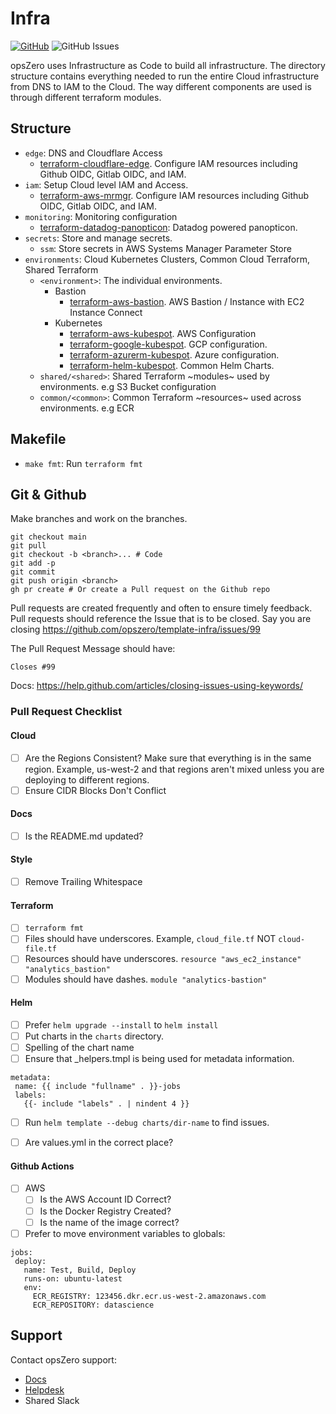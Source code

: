 # Infra

[![GitHub](https://img.shields.io/github/stars/opszero/template-infra?style=social)](https://github.com/opszero/template-infra)
![GitHub Issues](https://img.shields.io/github/issues/opszero/template-infra)

opsZero uses Infrastructure as Code to build all infrastructure. The directory
structure contains everything needed to run the entire Cloud infrastructure from
DNS to IAM to the Cloud. The way different components are used is through
different terraform modules.

## Structure

 - `edge`: DNS and Cloudflare Access
   - [terraform-cloudflare-edge](https://github.com/opszero/terraform-aws-mrmgr). Configure IAM resources including Github OIDC, Gitlab OIDC, and IAM.
 - `iam`: Setup Cloud level IAM and Access.
   - [terraform-aws-mrmgr](https://github.com/opszero/terraform-aws-mrmgr). Configure IAM resources including Github OIDC, Gitlab OIDC, and IAM.
 - `monitoring`: Monitoring configuration
   - [terraform-datadog-panopticon](https://github.com/opszero/terraform-datadog-panopticon): Datadog powered panopticon.
 - `secrets`: Store and manage secrets.
   - `ssm`: Store secrets in AWS Systems Manager Parameter Store
 - `environments`: Cloud Kubernetes Clusters, Common Cloud Terraform, Shared Terraform
   - `<environment>`: The individual environments.
     - Bastion
       - [terraform-aws-bastion](https://github.com/opszero/terraform-aws-bastion). AWS Bastion / Instance with EC2 Instance Connect
     - Kubernetes
       - [terraform-aws-kubespot](https://github.com/opszero/terraform-aws-kubespot). AWS Configuration
       - [terraform-google-kubespot](https://github.com/opszero/terraform-google-kubespot). GCP configuration.
       - [terraform-azurerm-kubespot](https://github.com/opszero/terraform-azurerm-kubespot). Azure configuration.
       - [terraform-helm-kubespot](https://github.com/opszero/terraform-helm-kubespot). Common Helm Charts.
   - `shared/<shared>`: Shared Terraform ~modules~ used by environments. e.g S3 Bucket configuration
   - `common/<common>`: Common Terraform ~resources~ used across environments. e.g ECR

## Makefile

 - `make fmt`: Run `terraform fmt`

## Git & Github

Make branches and work on the branches.

```
git checkout main
git pull
git checkout -b <branch>... # Code
git add -p
git commit
git push origin <branch>
gh pr create # Or create a Pull request on the Github repo
```

Pull requests are created frequently and often to ensure timely feedback.
Pull requests should reference the Issue that is to be closed. Say you are closing
https://github.com/opszero/template-infra/issues/99

The Pull Request Message should have:

```
Closes #99
```

Docs: https://help.github.com/articles/closing-issues-using-keywords/

### Pull Request Checklist

#### Cloud

 - [ ] Are the Regions Consistent? Make sure that everything is in the same
       region. Example, us-west-2 and that regions aren't mixed unless you are
       deploying to different regions.
 - [ ] Ensure CIDR Blocks Don't Conflict

#### Docs

 - [ ] Is the README.md updated?

#### Style

 - [ ] Remove Trailing Whitespace

#### Terraform

 - [ ] `terraform fmt`
 - [ ] Files should have underscores. Example, `cloud_file.tf` NOT `cloud-file.tf`
 - [ ] Resources should have underscores. `resource "aws_ec2_instance" "analytics_bastion"`
 - [ ] Modules should have dashes. `module "analytics-bastion"`

#### Helm

 - [ ] Prefer `helm upgrade --install` to `helm install`
 - [ ] Put charts in the `charts` directory.
 - [ ] Spelling of the chart name
 - [ ] Ensure that _helpers.tmpl is being used for metadata information.
 ```
 metadata:
  name: {{ include "fullname" . }}-jobs
  labels:
    {{- include "labels" . | nindent 4 }}
 ```
 - [ ] Run `helm template --debug charts/dir-name` to find issues.
 - [ ] Are values.yml in the correct place?


#### Github Actions

 - [ ] AWS
   - [ ] Is the AWS Account ID Correct?
   - [ ] Is the Docker Registry Created?
   - [ ] Is the name of the image correct?
 - [ ] Prefer to move environment variables to globals:
 ```
 jobs:
  deploy:
    name: Test, Build, Deploy
    runs-on: ubuntu-latest
    env:
      ECR_REGISTRY: 123456.dkr.ecr.us-west-2.amazonaws.com
      ECR_REPOSITORY: datascience
 ```

## Support

Contact opsZero support:

 - [Docs](https://docs.opszero.com)
 - [Helpdesk](https://support.opszero.com)
 - Shared Slack